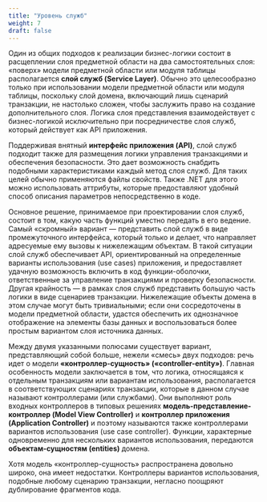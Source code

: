 ```yaml
---
title: "Уровень служб"
weight: 7
draft: false
---
```


Один из общих подходов к реализации бизнес-логики состоит в расщеплении слоя предметной области на два самостоятельных слоя: «поверх» модели предметной области или модуля таблицы располагается **слой служб (Service Layer)**. Обычно это целесообразно только при использовании модели предметной области или модуля таблицы, поскольку слой домена, включающий лишь сценарий транзакции, не настолько сложен, чтобы заслужить право на создание дополнительного слоя. Логика слоя представления взаимодействует с бизнес-логикой исключительно при посредничестве слоя служб, который действует как API приложения.

Поддерживая внятный **интерфейс приложения (API)**, слой служб подходит также для размещения логики управления транзакциями и обеспечения безопасности. Это дает возможность снабдить подобными характеристиками каждый метод слоя служб. Для таких целей обычно применяются файлы свойств. Также .NET для этого можно использовать аттрибуты, которые предоставляют удобный способ описания параметров непосредственно в коде.

Основное решение, принимаемое при проектировании слоя служб, состоит в том, какую часть функций уместно передать в его ведение. Самый «скромный» вариант — представить слой служб в виде промежуточного интерфейса, который только и делает, что направляет адресуемые ему вызовы к нижележащим объектам. В такой ситуации слой служб обеспечивает API, ориентированный на определенные варианты использования (use cases) приложения, и предоставляет удачную возможность включить в код функции-оболочки, ответственные за управление транзакциями и проверку безопасности. Другая крайность — в рамках слоя служб представить большую часть логики в виде сценариев транзакции. Нижележащие объекты домена в этом случае могут быть тривиальными; если они сосредоточены в модели предметной области, удастся обеспечить их однозначное отображение на элементы базы данных и воспользоваться более простым вариантом слоя источника данных.

Между двумя указанными полюсами существует вариант, представляющий собой больше, нежели «смесь» двух подходов: речь идет о модели **«контроллер-сущность» («controller-entity»)**. Главная особенность модели заключается в том, что логика, относящаяся к отдельным транзакциям или вариантам использования, располагается в соответствующих сценариях транзакции, которые в данном случае называют контроллерами (или службами). Они выполняют роль входных контроллеров в типовых решениях **модель-представление-контроллер (Model View Controller)** и **контроллер приложения (Application Controller)** и поэтому называются также контроллерами вариантов использования (use case controller). Функции, характерные одновременно для нескольких вариантов использования, передаются **объектам-сущностям (entities)** домена.

Хотя модель «контроллер-сущность» распространена довольно широко, она имеет недостатки. Контроллеры вариантов использования, подобные любому сценарию транзакции, негласно поощряют дублирование фрагментов кода.
